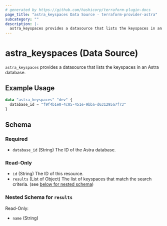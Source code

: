 ```yaml
---
# generated by https://github.com/hashicorp/terraform-plugin-docs
page_title: "astra_keyspaces Data Source - terraform-provider-astra"
subcategory: ""
description: |-
  astra_keyspaces provides a datasource that lists the keyspaces in an Astra database.
---
```


# astra_keyspaces (Data Source)

`astra_keyspaces` provides a datasource that lists the keyspaces in an Astra database.

## Example Usage

```terraform
data "astra_keyspaces" "dev" {
  database_id = "f9f4b1e0-4c05-451e-9bba-d631295a7f73"
}
```

<!-- schema generated by tfplugindocs -->
## Schema

### Required

- `database_id` (String) The ID of the Astra database.

### Read-Only

- `id` (String) The ID of this resource.
- `results` (List of Object) The list of keyspaces that match the search criteria. (see [below for nested schema](#nestedatt--results))

<a id="nestedatt--results"></a>
### Nested Schema for `results`

Read-Only:

- `name` (String)
